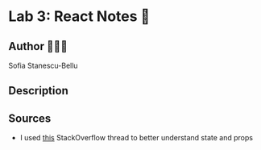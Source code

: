 # Lab 3: React Notes 🚀
## Author 👩🏻‍💻
Sofia Stanescu-Bellu

## Description

## Sources
* I used [this](https://stackoverflow.com/questions/27991366/what-is-the-difference-between-state-and-props-in-react) StackOverflow thread to better understand state and props
